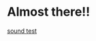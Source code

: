 # Almost there!!

[sound test](https://robymanlongat.github.io/c0dewords/week11/majorProject_resized)
